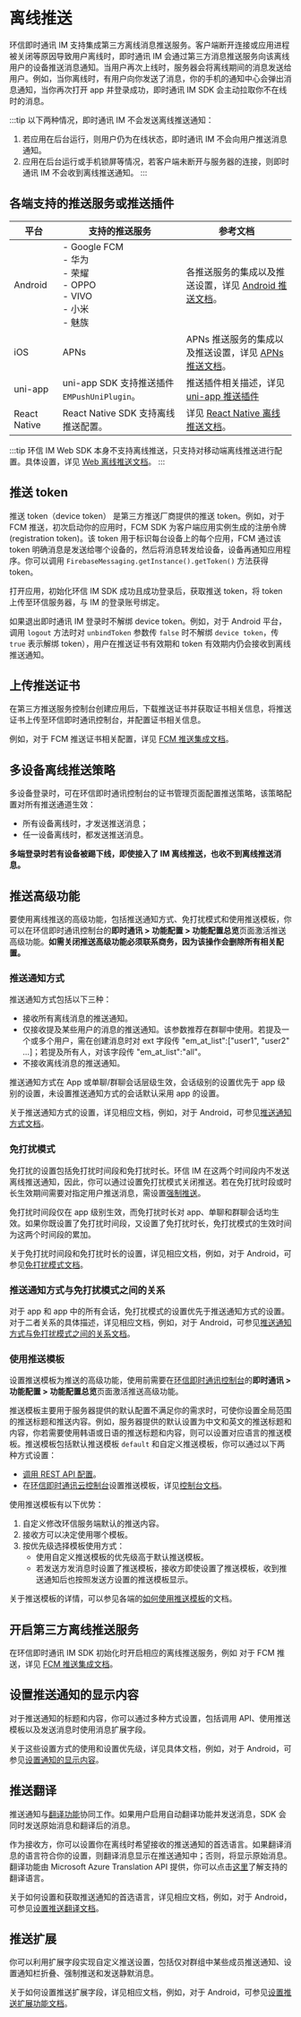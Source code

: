 # 离线推送

环信即时通讯 IM 支持集成第三方离线消息推送服务。客户端断开连接或应用进程被关闭等原因导致用户离线时，即时通讯 IM 会通过第三方消息推送服务向该离线用户的设备推送消息通知。当用户再次上线时，服务器会将离线期间的消息发送给用户。例如，当你离线时，有用户向你发送了消息，你的手机的通知中心会弹出消息通知，当你再次打开 app 并登录成功，即时通讯 IM SDK 会主动拉取你不在线时的消息。

:::tip
以下两种情况，即时通讯 IM 不会发送离线推送通知：
1. 若应用在后台运行，则用户仍为在线状态，即时通讯 IM 不会向用户推送消息通知。
2. 应用在后台运行或手机锁屏等情况，若客户端未断开与服务器的连接，则即时通讯 IM 不会收到离线推送通知。
:::

## 各端支持的推送服务或推送插件

| 平台                | 支持的推送服务            | 参考文档   |
| -------------- | ---------------- | ------ |
|  Android            | - Google FCM <br/> - 华为  <br/> - 荣耀 <br/> - OPPO  <br/> - VIVO  <br/> - 小米  <br/> - 魅族  | 各推送服务的集成以及推送设置，详见 [Android 推送文档](/docs/sdk/android/push/push_overview.html)。                                    |
|  iOS            | APNs         | APNs 推送服务的集成以及推送设置，详见 [APNs 推送文档](/docs/sdk/ios/push/push_overview.html)。                                  |
|  uni-app            | uni-app SDK 支持推送插件 `EMPushUniPlugin`。         | 推送插件相关描述，详见 [uni-app 推送插件](/docs/sdk/applet/push/uniapp_push.html)                               |
|  React Native            | React Native SDK 支持离线推送配置。| 详见 [React Native 离线推送文档](/docs/sdk/react-native/push/push_overview.html)。  |

:::tip
环信 IM Web SDK 本身不支持离线推送，只支持对移动端离线推送进行配置。具体设置，详见 [Web 离线推送文档](/docs/sdk/web/push/push_overview.html)。
:::

## 推送 token

推送 token（device token） 是第三方推送厂商提供的推送 token。例如，对于 FCM 推送，初次启动你的应用时，FCM SDK 为客户端应用实例生成的注册令牌 (registration token)。该 token 用于标识每台设备上的每个应用，FCM 通过该 token 明确消息是发送给哪个设备的，然后将消息转发给设备，设备再通知应用程序。你可以调用 `FirebaseMessaging.getInstance().getToken()` 方法获得 token。

打开应用，初始化环信 IM SDK 成功且成功登录后，获取推送 token，将 token 上传至环信服务器，与 IM 的登录账号绑定。

如果退出即时通讯 IM 登录时不解绑 device token。例如，对于 Android 平台，调用 `logout` 方法时对 `unbindToken` 参数传 `false` 时不解绑 `device token`，传 `true` 表示解绑 token），用户在推送证书有效期和 token 有效期内仍会接收到离线推送通知。

## 上传推送证书

在第三方推送服务控制台创建应用后，下载推送证书并获取证书相关信息，将推送证书上传至环信即时通讯控制台，并配置证书相关信息。

例如，对于 FCM 推送证书相关配置，详见 [FCM 推送集成文档](/docs/sdk/android/push/push_fcm.html#步骤三-上传推送证书)。 

## 多设备离线推送策略

多设备登录时，可在环信即时通讯控制台的证书管理页面配置推送策略，该策略配置对所有推送通道生效：

- 所有设备离线时，才发送推送消息；
- 任一设备离线时，都发送推送消息。

**多端登录时若有设备被踢下线，即使接入了 IM 离线推送，也收不到离线推送消息。**

## 推送高级功能

要使用离线推送的高级功能，包括推送通知方式、免打扰模式和使用推送模板，你可以在环信即时通讯控制台的**即时通讯 > 功能配置 > 功能配置总览**页面激活推送高级功能。**如需关闭推送高级功能必须联系商务，因为该操作会删除所有相关配置。**

### 推送通知方式

推送通知方式包括以下三种：
- 接收所有离线消息的推送通知。
- 仅接收提及某些用户的消息的推送通知。该参数推荐在群聊中使用。若提及一个或多个用户，需在创建消息时对 ext 字段传 "em_at_list":["user1", "user2" ...]；若提及所有人，对该字段传 "em_at_list":"all"。
- 不接收离线消息的推送通知。

推送通知方式在 App 或单聊/群聊会话层级生效，会话级别的设置优先于 app 级别的设置，未设置推送通知方式的会话默认采用 app 的设置。

关于推送通知方式的设置，详见相应文档，例如，对于 Android，可参见[推送通知方式文档](/docs/sdk/android/push/push_notification_mode_dnd.html#推送通知方式)。

### 免打扰模式

免打扰的设置包括免打扰时间段和免打扰时长。环信 IM 在这两个时间段内不发送离线推送通知，因此，你可以通过设置免打扰模式关闭推送。若在免打扰时段或时长生效期间需要对指定用户推送消息，需设置[强制推送](/docs/sdk/android/push/push_extension.html#强制推送)。

免打扰时间段仅在 app 级别生效，而免打扰时长对 app、单聊和群聊会话均生效。如果你既设置了免打扰时间段，又设置了免打扰时长，免打扰模式的生效时间为这两个时间段的累加。

关于免打扰时间段和免打扰时长的设置，详见相应文档，例如，对于 Android，可参见[免打扰模式文档](/docs/sdk/android/push/push_notification_mode_dnd.html#免打扰模式)。

### 推送通知方式与免打扰模式之间的关系

对于 app 和 app 中的所有会话，免打扰模式的设置优先于推送通知方式的设置。对于二者关系的具体描述，详见相应文档，例如，对于 Android，可参见[推送通知方式与免打扰模式之间的关系文档](/docs/sdk/android/push/push_notification_mode_dnd.html#免打扰模式)。

### 使用推送模板

设置推送模板为推送的高级功能，使用前需要在[环信即时通讯控制台](https://console.easemob.com/user/login)的**即时通讯 > 功能配置 > 功能配置总览**页面激活推送高级功能。

推送模板主要用于服务器提供的默认配置不满足你的需求时，可使你设置全局范围的推送标题和推送内容。例如，服务器提供的默认设置为中文和英文的推送标题和内容，你若需要使用韩语或日语的推送标题和内容，则可以设置对应语言的推送模板。推送模板包括默认推送模板 `default` 和自定义推送模板，你可以通过以下两种方式设置：

- [调用 REST API 配置](/docs/sdk/server-side/push.html#使用推送模板)。
- 在[环信即时通讯云控制台](https://console.easemob.com/user/login)设置推送模板，详见[控制台文档](/product/enable_and_configure_IM.html#配置推送模板)。

使用推送模板有以下优势：

1. 自定义修改环信服务端默认的推送内容。   
2. 接收方可以决定使用哪个模板。 
3. 按优先级选择模板使用方式： 
   - 使用自定义推送模板的优先级高于默认推送模板。
   - 若发送方发消息时设置了推送模板，接收方即使设置了推送模板，收到推送通知后也按照发送方设置的推送模板显示。

关于推送模板的详情，可以参见各端的[如何使用推送模板](/docs/sdk/android/push/push_display.html#使用推送模板)的文档。

## 开启第三方离线推送服务

在环信即时通讯 IM SDK 初始化时开启相应的离线推送服务，例如 对于 FCM 推送，详见 [FCM 推送集成文档](/docs/sdk/android/push/push_fcm.html#步骤四-fcm-推送集成)。

## 设置推送通知的显示内容

对于推送通知的标题和内容，你可以通过多种方式设置，包括调用 API、使用推送模板以及发送消息时使用消息扩展字段。

关于这些设置方式的使用和设置优先级，详见具体文档，例如，对于 Android，可参见[设置通知的显示内容](/docs/sdk/android/push/push_display.html)。

## 推送翻译

推送通知与[翻译功能](/docs/sdk/android/message_translation.html)协同工作。如果用户启用自动翻译功能并发送消息，SDK 会同时发送原始消息和翻译后的消息。

作为接收方，你可以设置你在离线时希望接收的推送通知的首选语言。如果翻译消息的语言符合你的设置，则翻译消息显示在推送通知中；否则，将显示原始消息。翻译功能由 Microsoft Azure Translation API 提供，你可以点击[这里](https://learn.microsoft.com/zh-cn/azure/ai-services/translator/language-support)了解支持的翻译语言。

关于如何设置和获取推送通知的首选语言，详见相应文档，例如，对于 Android，可参见[设置推送翻译文档](/docs/sdk/android/push/push_translation.html)。

## 推送扩展

你可以利用扩展字段实现自定义推送设置，包括仅对群组中某些成员推送通知、设置通知栏折叠、强制推送和发送静默消息。

关于如何设置推送扩展字段，详见相应文档，例如，对于 Android，可参见[设置推送扩展功能文档](/docs/sdk/android/push/push_extension.html)。





